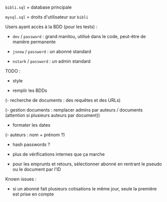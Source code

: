 `bibli.sql` = database principale

`mysql.sql` = droits d'utilisateur sur `bibli`

Users ayant accès à la BDD (pour les tests) :

- `dev` / `password` : grand manitou, utilisé dans le code, peut-être de manière permanente

- `jsnow` / `password` : un abonné standard

- `nstark` / `password` : un admin standard

TODO :

- style

- remplir les BDDs

(- recherche de documents : des requêtes et des URLs)

(- gestion documents : remplacer admins par auteurs / documents (attention si plusieurs auteurs par document))

- formater les dates

(- auteurs : nom + prénom ?)

- hash passwords ?

- plus de vérifications internes que ça marche

- pour les emprunts et retours, sélectionner abonné en rentrant le pseudo ou le document par l'ID

Known issues :

- si un abonné fait plusieurs cotisations le même jour, seule la première est prise en compte